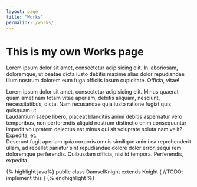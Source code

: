 ```yaml
---
layout: page
title: "Works"
permalink: /works/
---
```


# This is my own Works page

Lorem ipsum dolor sit amet, consectetur adipisicing elit. In laboriosam, doloremque, ut beatae dicta iusto debitis maxime alias dolor repudiandae illum nostrum dolorem eum fuga officiis ipsum cupiditate. Officia, vitae!

<div>Lorem ipsum dolor sit amet, consectetur adipisicing elit. Minus quaerat quam amet nam totam vitae aperiam, debitis aliquam, nesciunt, necessitatibus, dicta. Nam recusandae quia iusto ratione fugiat quis quisquam ut.</div>
<div>Laudantium saepe libero, placeat blanditiis animi debitis aspernatur vero temporibus, non perferendis aliquid nostrum distinctio enim consequuntur impedit voluptatem delectus est minus qui sit voluptate soluta nam velit? Expedita, et.</div>
<div>Deserunt fugit aperiam quia corporis omnis similique animi ea reprehenderit ullam, ad repellat pariatur sint repudiandae dolore dolor error, sequi rem doloremque perferendis. Quibusdam officia, nisi id tempora. Perferendis, expedita.</div>


{% highlight java%}
public class DamselKnight extends Knight {
	//TODO: implement this
}
{% endhighlight %}